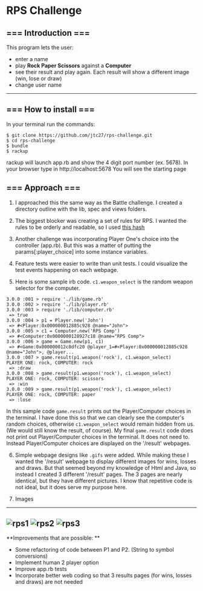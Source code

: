 # RPS Challenge
=== Introduction ===
---------

This program lets the user:
- enter a name
- play **Rock Paper Scissors** against a **Computer** 
- see their result and play again.  Each result will show a different image (win, lose or draw)
- change user name

---------
=== How to install ===
---------
In your terminal run the commands:
```
$ git clone https://github.com/jtc27/rps-challenge.git
$ cd rps-challenge
$ bundle
$ rackup
```
rackup will launch app.rb and show the 4 digit port number (ex. 5678).  In your browser type in http://localhost:5678
You will see the starting page

=== Approach ===
---------
1. I approached this the same way as the Battle challenge.  I created a directory outline with the lib, spec and views folders.

2. The biggest blocker was creating a set of rules for RPS.  I wanted the rules to be orderly and readable, so I used [this hash](https://stackoverflow.com/questions/10923486/hw-impossibility-create-a-rock-paper-scissors-program-in-ruby-without-using-c)

3. Another challenge was incorporating Player One's choice into the controller (app.rb).  But this was a matter of putting the params[:player_choice] into some instance variables.

4. Feature tests were easier to write than unit tests.  I could visualize the test events happening on each webpage.

5. Here is some sample irb code.  ```c1.weapon_select``` is the random weapon selector for the computer.

```
3.0.0 :001 > require './lib/game.rb'
3.0.0 :002 > require './lib/player.rb'
3.0.0 :003 > require './lib/computer.rb'
 => true
3.0.0 :004 > p1 = Player.new('John')
 => #<Player:0x000000012885c928 @name="John">
3.0.0 :005 > c1 = Computer.new('RPS Comp')
 => #<Computer:0x0000000128927c18 @name="RPS Comp">
3.0.0 :006 > game = Game.new(p1, c1)
 => #<Game:0x000000012c8dfc20 @player_1=#<Player:0x000000012885c928 @name="John">, @player...
3.0.0 :007 > game.result(p1.weapon('rock'), c1.weapon_select)
PLAYER ONE: rock, COMPUTER: rock
 => :draw
3.0.0 :008 > game.result(p1.weapon('rock'), c1.weapon_select)
PLAYER ONE: rock, COMPUTER: scissors
 => :win
3.0.0 :009 > game.result(p1.weapon('rock'), c1.weapon_select)
PLAYER ONE: rock, COMPUTER: paper
 => :lose
```
In this sample code ```game.result``` prints out the Player/Computer choices in the terminal.  I have done this so that we can clearly see the computer's random choices, otherwise ```c1.weapon_select``` would remain hidden from us.  (We would still know the result, of course).  My final ```game.result``` code does not print out Player/Computer choices in the terminal.  It does not need to.  Instead Player/Computer choices are displayed on the '/result' webpages.

6. Simple webpage designs like ```.gifs``` were added.  While making these I wanted the '/result' webpage to display different images for wins, losses and draws.  But that seemed beyond my knowledge of Html and Java, so instead I created 3 different '/result' pages.  The 3 pages are nearly identical, but they have different pictures.  I know that repetitive code is not ideal, but it does serve my purpose here.

7. Images

----
![rps1](https://imgur.com/nDcrpg5m.png) ![rps2](https://imgur.com/80lK0UNm.png) ![rps3](https://imgur.com/pFyQ5kWm.png)
----


**Improvements that are possible: **

* Some refactoring of code between P1 and P2.  (String to symbol conversions)
* Implement human 2 player option 
* Improve app.rb tests
* Incorporate better web coding so that 3 results pages (for wins, losses and draws) are not needed
